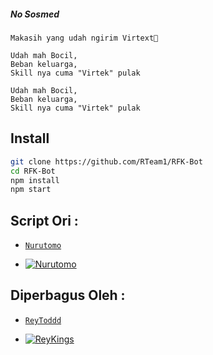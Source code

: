 ##### No Sosmed
```
Makasih yang udah ngirim Virtext🙂

Udah mah Bocil,
Beban keluarga,
Skill nya cuma "Virtek" pulak
```

```
Udah mah Bocil,
Beban keluarga,
Skill nya cuma "Virtek" pulak
```


## Install

```bash
git clone https://github.com/RTeam1/RFK-Bot
cd RFK-Bot
npm install
npm start
```



## Script Ori :
* [`Nurutomo`](https://github.com/Nurutomo)

* [![Nurutomo](https://github.com/Nurutomo.png?size=100)](https://github.com/Nurutomo)

## Diperbagus Oleh :
* [`ReyToddd`](https://github.com/RTeam1)

* [![ReyKings](https://github.com/RTeam1.png?size=100)](https://github.com/RTeam1)
